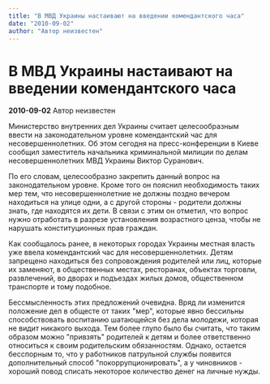 ```yaml
---
title: "В МВД Украины настаивают на введении комендантского часа"
date: "2010-09-02"
author: "Автор неизвестен"
---
```


# В МВД Украины настаивают на введении комендантского часа

**2010-09-02** Автор неизвестен

Министерство внутренних дел Украины считает целесообразным ввести на законодательном уровне комендантский час для несовершеннолетних. Об этом сегодня на пресс-конференции в Киеве сообщил заместитель начальника криминальной милиции по делам несовершеннолетних МВД Украины Виктор Суранович.

По его словам, целесообразно закрепить данный вопрос на законодательном уровне. Кроме того он пояснил необходимость таких мер тем, что несовершеннолетние не должны поздно вечером находиться на улице одни, а с другой стороны - родители должны знать, где находятся их дети. В связи с этим он отметил, что вопрос нужно отработать в разрезе установления возрастного ценза, чтобы не нарушать конституционных прав граждан.

Как сообщалось ранее, в некоторых городах Украины местная власть уже ввела комендантский час для несовершеннолетних. Детям запрещено находиться без сопровождения родителей или лиц, которые их заменяют, в общественных местах, ресторанах, объектах торговли, развлечений, во дворах и подъездах жилых домов, общественном транспорте и тому подобное.

Бессмысленность этих предложений очевидна. Вряд ли изменится положение дел в общесте от таких "мер", которые явно бессильны способствовать воспитанию шатающейся без дела молодежи, которая не видит никакого выхода. Тем более глупо было бы считать, что таким образом можно "привзять" родителей к детям и более ответственно относиться к своим родительским обязанностям. Однако, остается бесспорным то, что у работников патрульной службы появится дополнительный способ "покоррупционировать", а у чиновников - хороший повод списать некоторое количество денег на личные нужды.